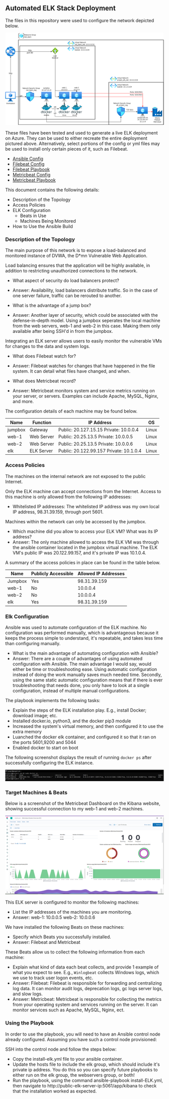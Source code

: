 ## Automated ELK Stack Deployment

The files in this repository were used to configure the network depicted below.

![](Diagrams/diagram.png)

These files have been tested and used to generate a live ELK deployment on Azure. They can be used to either recreate the entire deployment pictured above. Alternatively, select portions of the config or yml files may be used to install only certain pieces of it, such as Filebeat.

  - [Ansible Config](https://github.com/AnthonyMaret/project13/blob/main/Ansible/ansible.cfg)
  - [Filebeat Config](https://github.com/AnthonyMaret/project13/blob/main/Ansible/filebeat-config.yml)
  - [Filebeat Playbook](https://github.com/AnthonyMaret/project13/blob/main/Ansible/filebeat-playbook.yml)
  - [Metricbeat Config](https://github.com/AnthonyMaret/project13/blob/main/Ansible/metricbeat-config.yml)
  - [Metricbeat Playbook](https://github.com/AnthonyMaret/project13/blob/main/Ansible/metricbeat-playbook.yml)

This document contains the following details:
- Description of the Topology
- Access Policies
- ELK Configuration
  - Beats in Use
  - Machines Being Monitored
- How to Use the Ansible Build


### Description of the Topology

The main purpose of this network is to expose a load-balanced and monitored instance of DVWA, the D*mn Vulnerable Web Application.

Load balancing ensures that the application will be highly available, in addition to restricting unauthorized connections to the network.
- What aspect of security do load balancers protect?
- Answer: Availability, load balancers distribute traffic. So in the case of one server failure, traffic can be rerouted to another.

- What is the advantage of a jump box?
- Answer: Another layer of security, which could be associated with the defense-in-depth model. Using a jumpbox seperates the local machine from the web servers, web-1 and web-2 in this case. Making them only available after being SSH'd in from the jumpbox.

Integrating an ELK server allows users to easily monitor the vulnerable VMs for changes to the data and system logs.
- What does Filebeat watch for?
- Answer: Filebeat watches for changes that have happened in the file system. It can detail what files have changed, and when.

- What does Metricbeat record?
- Answer: Metricbeat monitors system and service metrics running on your server, or servers. Examples can include Apache, MySQL, Nginx, and more.

The configuration details of each machine may be found below.

| Name    | Function           |              IP Address                  |  OS   |
|---------|--------------------|------------------------------------------|-------|
| jumpbox | Gateway            | Public: 20.127.15.15  Private: 10.0.0.4  | Linux |
| web-1   | Web Server         | Public: 20.25.13.5    Private: 10.0.0.5  | Linux |
| web-2   | Web Server         | Public: 20.25.13.5    Private: 10.0.0.6  | Linux |
| elk     | ELK Server         | Public: 20.122.99.157 Private: 10.1.0.4  | Linux |

### Access Policies

The machines on the internal network are not exposed to the public Internet. 

Only the ELK machine can accept connections from the Internet. Access to this machine is only allowed from the following IP addresses:
- Whitelisted IP addresses: The whitelisted IP address was my own local IP address, 98.31.39.159, through port 5601.

Machines within the network can only be accessed by the jumpbox.
- Which machine did you allow to access your ELK VM? What was its IP address?
- Answer: The only machine allowed to access the ELK VM was through the ansible container located in the jumpbox virtual machine. The ELK VM's public IP was 20.122.99.157, and it's private IP was 10.1.0.4.

A summary of the access policies in place can be found in the table below.

| Name          | Publicly Accessible | Allowed IP Addresses |
|---------------|---------------------|----------------------|
| Jumpbox       | Yes                 | 98.31.39.159         |
| web-1         | No                  | 10.0.0.4             |
| web-2         | No                  | 10.0.0.4             |
| elk           | Yes                 | 98.31.39.159         |
### Elk Configuration

Ansible was used to automate configuration of the ELK machine. No configuration was performed manually, which is advantageous because it keeps the process simple to understand, it's repeatable, and takes less time than configuring manually.
- What is the main advantage of automating configuration with Ansible?
- Answer: There are a couple of advantages of using automated configuration with Ansible. The main advantage I would say, would either be time or troubleshooting ease. Using automatic configuration instead of doing the work manually saves much needed time. Secondly, using the same static automatic configuration means that if there is ever troubleshooting that needs done, you only have to look at a single configuration, instead of multiple manual configurations. 

The playbook implements the following tasks:
- Explain the steps of the ELK installation play. E.g., install Docker; download image; etc.
- Installed docker.io, python3, and the docker pip3 module
- Increased the system's virtual memory, and then configured it to use the extra memory 
- Luanched the docker elk container, and configured it so that it ran on the ports 5601,9200 and 5044
- Enabled docker to start on boot

The following screenshot displays the result of running `docker ps` after successfully configuring the ELK instance.

![](Progress-Screenshots/elk-container-created.PNG)

### Target Machines & Beats
Below is a screenshot of the Metricbeat Dashboard on the Kibana website, showing successful connection to my web-1 and web-2 machines.

![](Progress-Screenshots/day2-metricbeat-kibana-webpage.PNG)

This ELK server is configured to monitor the following machines:
- List the IP addresses of the machines you are monitoring.
-  Answer: web-1: 10.0.0.5 web-2: 10.0.0.6

We have installed the following Beats on these machines:
- Specify which Beats you successfully installed.
-  Answer: Filebeat and Metricbeat

These Beats allow us to collect the following information from each machine:
- Explain what kind of data each beat collects, and provide 1 example of what you expect to see. E.g., `Winlogbeat` collects Windows logs, which we use to track user logon events, etc.
- Answer: Filebeat: Filebeat is responsible for forwarding and centralizing log data. It can monitor audit logs, deprecation logs, gc logs server logs, and slow logs. 
- Answer: Metricbeat: Metricbeat is responsible for collecting the metrics from your operating system and services running on the server. It can monitor services such as Apache, MySQL, Nginx, ect.

### Using the Playbook
In order to use the playbook, you will need to have an Ansible control node already configured. Assuming you have such a control node provisioned: 

SSH into the control node and follow the steps below:
- Copy the install-elk.yml file to your ansible container.
- Update the hosts file to include the elk group, which should include it's private ip address. You do this so you can specify future playbooks to either run on the elk group, the webservers group, or both!
- Run the playbook, using the command ansible-playbook install-ELK.yml, then navigate to http://public-elk-server-ip:5061/app/kibana to check that the installation worked as expected.


